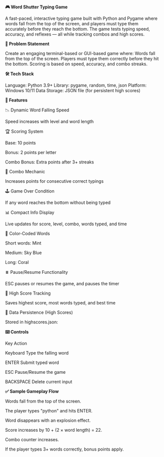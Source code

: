 **🎮 Word Shutter Typing Game**

A fast-paced, interactive typing game built with Python and Pygame where words fall from the top of the screen, and players must type them accurately before they reach the bottom. The game tests typing speed, accuracy, and reflexes — all while tracking combos and high scores.

**🧠 Problem Statement**

Create an engaging terminal-based or GUI-based game where:
Words fall from the top of the screen.
Players must type them correctly before they hit the bottom.
Scoring is based on speed, accuracy, and combo streaks.

**🛠️ Tech Stack**

Language: Python 3.9+
Library: pygame, random, time, json
Platform: Windows 10/11
Data Storage: JSON file (for persistent high scores)

**🧩 Features**

📉 Dynamic Word Falling Speed

Speed increases with level and word length

🏆 Scoring System

Base: 10 points

Bonus: 2 points per letter

Combo Bonus: Extra points after 3+ streaks

🎯 Combo Mechanic

Increases points for consecutive correct typings

🕹️ Game Over Condition

If any word reaches the bottom without being typed

📊 Compact Info Display

Live updates for score, level, combo, words typed, and time

🎨 Color-Coded Words

Short words: Mint

Medium: Sky Blue

Long: Coral

⏸️ Pause/Resume Functionality

ESC pauses or resumes the game, and pauses the timer

🧠 High Score Tracking

Saves highest score, most words typed, and best time

💾 Data Persistence (High Scores)

Stored in highscores.json:

**⌨️ Controls**

Key	Action


Keyboard	Type the falling word

ENTER	Submit typed word

ESC	Pause/Resume the game

BACKSPACE	Delete current input

**✅ Sample Gameplay Flow**

Words fall from the top of the screen.

The player types "python" and hits ENTER.

Word disappears with an explosion effect.

Score increases by 10 + (2 × word length) = 22.

Combo counter increases.

If the player types 3+ words correctly, bonus points apply.
